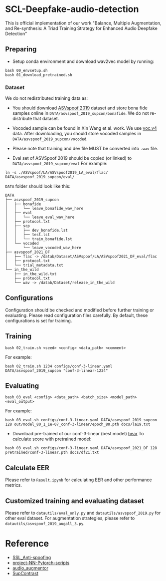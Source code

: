 # SCL-Deepfake-audio-detection

This is official implementation of our work "Balance, Multiple Augmentation, and Re-synthesis: A Triad Training Strategy
for Enhanced Audio Deepfake Detection"


## Preparing

* Setup conda environment and download wav2vec model by running:
```
bash 00_envsetup.sh
bash 01_download_pretrained.sh
```
### Dataset
We do not redistributed training data as:
* You should download [ASVspoof 2019](https://doi.org/10.7488/ds/2555) dataset and store bona fide samples online in `DATA/asvspoof_2019_supcon/bonafide`. We do not re-distribute that dataset.
* Vocoded sample can be found in Xin Wang et al. work. We use [voc.v4](https://zenodo.org/record/7314976/files/project09-voc.v4.tar) data. After downloading, you should store vocoded samples in `DATA/asvspoof_2019_supcon/vocoded`.

* Please note that training and dev file MUST be converted into `.wav` file.
* Eval set of ASVSpoof 2019 should be copied (or linked) to `DATA/asvspoof_2019_supcon/eval`
For example:
```
ln -s ./ASVspoof/LA/ASVspoof2019_LA_eval/flac/ DATA/asvspoof_2019_supcon/eval/
```

`DATA` folder should look like this:
```
DATA
├── asvspoof_2019_supcon
│   ├── bonafide
│   │   └── leave_bonafide_wav_here
│   ├── eval
│   │   └── leave_eval_wav_here
│   ├── protocol.txt
│   ├── scp
│   │   ├── dev_bonafide.lst
│   │   ├── test.lst
│   │   └── train_bonafide.lst
│   └── vocoded
│       └── leave_vocoded_wav_here
├── asvspoof_2021_DF
│   ├── flac -> /datab/Dataset/ASVspoof/LA/ASVspoof2021_DF_eval/flac
│   ├── protocol.txt
│   └── trial_metadata.txt
└── in_the_wild
    ├── in_the_wild.txt
    ├── protocol.txt
    └── wav -> /datab/Dataset/release_in_the_wild
```

## Configurations
Configuration should be checked and modified before further training or evaluating. Please read configuration files carefully.
By default, these configurations is set for training.
## Training
```
bash 02_train.sh <seed> <config> <data_path> <comment>
```
For example:
```
bash 02_train.sh 1234 configs/conf-3-linear.yaml DATA/asvspoof_2019_supcon "conf-3-linear-1234"
```

## Evaluating
```
bash 03_eval <config> <data_path> <batch_size> <model_path> <eval_output>
```
For example:
```
bash 03_eval.sh configs/conf-3-linear.yaml DATA/asvspoof_2019_supcon 128 out/model_80_1_1e-07_conf-3-linear/epoch_80.pth docs/la19.txt
```

* Download pre-trained of our conf-3-linear (best model) [hear](https://drive.google.com/drive/folders/1F1Wbc_WCdXAOlnly-pgjq1seCtkXgOZP)
To calculate score with pretrained model:
```
bash 03_eval.sh configs/conf-3-linear.yaml DATA/asvspoof_2021_DF 128 pretrained/conf-3-linear.pth docs/df21.txt
```

## Calculate EER
Please refer to `Result.ipynb` for calculating EER and other performance metrics.

## Customized training and evaluating dataset
Please refer to `datautils/eval_only.py` and `datautils/asvspoof_2019.py` for other eval dataset. For augmentation strategies, please refer to `datautils/asvspoof_2019_augall_3.py`.
# Reference
* [SSL_Anti-spoofing](https://github.com/TakHemlata/SSL_Anti-spoofing)
* [project-NN-Pytorch-scripts](https://github.com/nii-yamagishilab/project-NN-Pytorch-scripts)
* [audio_augmentor](https://github.com/josebeo2016/audio_augmentor)
* [SupContrast](https://github.com/HobbitLong/SupContrast)
